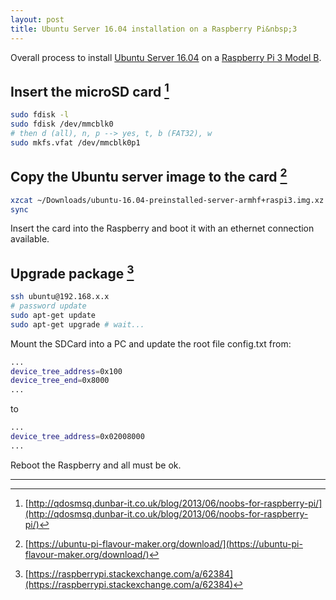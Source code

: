 ```yaml
---
layout: post
title: Ubuntu Server 16.04 installation on a Raspberry Pi&nbsp;3
---
```


Overall process to install [Ubuntu Server 16.04](http://releases.ubuntu.com/16.04/) on a [Raspberry Pi 3 Model B](https://www.raspberrypi.org/products/raspberry-pi-3-model-b/).

## Insert the microSD card [^1]

```bash
sudo fdisk -l
sudo fdisk /dev/mmcblk0
# then d (all), n, p --> yes, t, b (FAT32), w
sudo mkfs.vfat /dev/mmcblk0p1
```

## Copy the Ubuntu server image to the card [^2]

```bash
xzcat ~/Downloads/ubuntu-16.04-preinstalled-server-armhf+raspi3.img.xz | sudo dd of=/dev/mmcblk0 bs=4M
sync
```

Insert the card into the Raspberry and boot it with an ethernet connection available.

## Upgrade package [^3]

```bash
ssh ubuntu@192.168.x.x
# password update
sudo apt-get update
sudo apt-get upgrade # wait...
```

Mount the SDCard into  a PC and update the root file config.txt from:

```bash
...
device_tree_address=0x100
device_tree_end=0x8000
...
```

to 

```bash
...
device_tree_address=0x02008000
...
```
Reboot the Raspberry and all must be ok.

--------------------------------------------------

[^1]: [http://qdosmsq.dunbar-it.co.uk/blog/2013/06/noobs-for-raspberry-pi/](http://qdosmsq.dunbar-it.co.uk/blog/2013/06/noobs-for-raspberry-pi/)

[^2]: [https://ubuntu-pi-flavour-maker.org/download/](https://ubuntu-pi-flavour-maker.org/download/)

[^3]: [https://raspberrypi.stackexchange.com/a/62384](https://raspberrypi.stackexchange.com/a/62384)